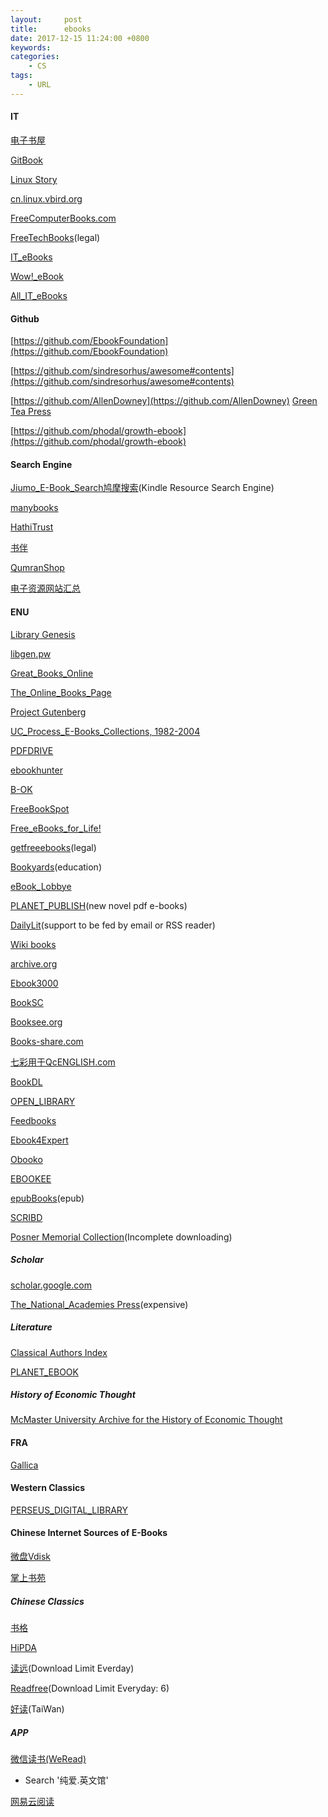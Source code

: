 ```yaml
---
layout:     post
title:      ebooks
date: 2017-12-15 11:24:00 +0800
keywords:   
categories:   
	- CS
tags:		
	- URL
---
```


#### IT 

[电子书屋](https://ebook.studyits.cn)  

[GitBook](https://www.gitbook.com/explore)  

[Linux Story](https://linuxstory.org/free-chinese-programming-books/)  

[cn.linux.vbird.org](http://cn.linux.vbird.org/) 

[FreeComputerBooks.com](http://freecomputerbooks.com/) 

[FreeTechBooks](http://www.freetechbooks.com/)(legal) 

[IT_eBooks](http://it-ebooks.info/) 

[Wow!_eBook](http://www.wowebook.pw/) 

[All_IT_eBooks](http://www.allitebooks.com/) 



#### Github

[https://github.com/EbookFoundation](https://github.com/EbookFoundation)  

[https://github.com/sindresorhus/awesome#contents](https://github.com/sindresorhus/awesome#contents)  

[https://github.com/AllenDowney](https://github.com/AllenDowney)  [Green Tea Press](http://greenteapress.com/wp/)  

[https://github.com/phodal/growth-ebook](https://github.com/phodal/growth-ebook)  



#### Search Engine  

[Jiumo_E-Book_Search鸠摩搜索](https://www.jiumodiary.com/)(Kindle Resource Search Engine) 

[manybooks](http://manybooks.net/) 

[HathiTrust](https://www.hathitrust.org/) 

[书伴](https://bookfere.com/) 

[QumranShop](http://qumran.com/) 

[电子资源网站汇总](http://oxingtui.com/other/resource.htm) 



#### ENU 
[Library Genesis](http://libgen.io/) 

[libgen.pw](https://libgen.pw/) 

[Great_Books_Online](http://www.bartleby.com/) 

[The_Online_Books_Page](http://onlinebooks.library.upenn.edu/) 

[Project Gutenberg](http://www.gutenberg.org/) 

[UC_Process_E-Books_Collections, 1982-2004](https://publishing.cdlib.org/ucpressebooks/) 

[PDFDRIVE](https://www.pdfdrive.net/) 

[ebookhunter](http://ebookhunter.ch/ ) 

[B-OK](http://b-ok.org/) 

[FreeBookSpot](http://www.freebookspot.es/) 

[Free_eBooks_for_Life!](https://www.free-ebooks.net/) 

[getfreeebooks](https://www.getfreeebooks.com/)(legal) 

[Bookyards](https://www.bookyards.com/en/welcome)(education)  

[eBook_Lobbye](http://www.ebooklobby.com/) 

[PLANET_PUBLISH](http://www.planetpublish.com/)(new novel pdf e-books) 

[DailyLit](https://dailylit.com/)(support to be fed by email or RSS reader)  

[Wiki books](https://en.wikibooks.org/wiki/Main_Page) 

[archive.org](https://archive.org/) 

[Ebook3000](http://ebook3000.com/) 

[BookSC](http://booksc.org/) 

[Booksee.org](http://en.booksee.org/) 

[Books-share.com](http://www.books-share.com/) 

[七彩用于QcENGLISH.com](http://www.qcenglish.com/) 

[BookDL](https://bookdl.com/) 

[OPEN_LIBRARY](https://openlibrary.org/) 

[Feedbooks](http://www.feedbooks.com/) 

[Ebook4Expert](https://ebook4expert.com/) 

[Obooko](https://www.obooko.com/) 

[EBOOKEE](https://ebookee.org/) 

[epubBooks](https://www.epubbooks.com/)(epub) 

[SCRIBD](https://zh.scribd.com/) 

[Posner Memorial Collection](http://posner.library.cmu.edu/Posner/)(Incomplete downloading) 

#####  Scholar  

[scholar.google.com](https://scholar.google.com/) 

[The_National_Academies Press](https://www.nap.edu/)(expensive) 

##### Literature  
[Classical Authors Index](http://selfknowledge.com/index.shtml) 

[PLANET_EBOOK](https://www.planetebook.com/) 

##### History of Economic Thought  

[McMaster University Archive for the History of Economic Thought](https://socialsciences.mcmaster.ca/econ/ugcm/3ll3/) 



#### FRA 

[Gallica](http://gallica.bnf.fr/) 



#### Western Classics  

[PERSEUS_DIGITAL_LIBRARY](http://www.perseus.tufts.edu/hopper/) 



#### Chinese Internet Sources of E-Books 

[微盘Vdisk](http://vdisk.weibo.com/) 

[掌上书苑](https://www.cnepub.com/) 

##### Chinese Classics 

[书格](https://shuge.org/) 

[HiPDA](http://www.hi-pda.com/forum/forumdisplay.php?fid=59) 

[读远](http://readfar.com/)(Download Limit Everday) 

[Readfree](http://readfree.me/accounts/login/?next=/)(Download Limit Everyday: 6) 

[好读](http://haodoo.net/)(TaiWan)  

##### APP 

[微信读书(WeRead)](http://weread.qq.com/)  

* Search '纯爱.英文馆' 

[网易云阅读](http://yuedu.163.com/) 